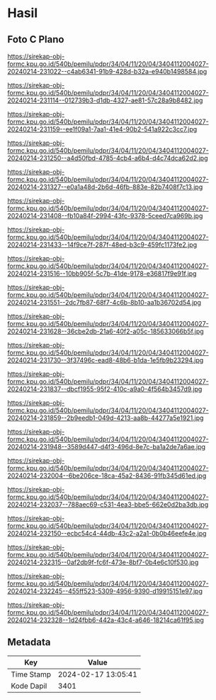 # Hasil

## Foto C Plano

https://sirekap-obj-formc.kpu.go.id/540b/pemilu/pdpr/34/04/11/20/04/3404112004027-20240214-231022--c4ab6341-91b9-428d-b32a-e940b1498584.jpg

https://sirekap-obj-formc.kpu.go.id/540b/pemilu/pdpr/34/04/11/20/04/3404112004027-20240214-231114--012739b3-d1db-4327-ae81-57c28a9b8482.jpg

https://sirekap-obj-formc.kpu.go.id/540b/pemilu/pdpr/34/04/11/20/04/3404112004027-20240214-231159--ee1f09a1-7aa1-41e4-90b2-541a922c3cc7.jpg

https://sirekap-obj-formc.kpu.go.id/540b/pemilu/pdpr/34/04/11/20/04/3404112004027-20240214-231250--a4d50fbd-4785-4cb4-a6b4-d4c74dca62d2.jpg

https://sirekap-obj-formc.kpu.go.id/540b/pemilu/pdpr/34/04/11/20/04/3404112004027-20240214-231327--e0a1a48d-2b6d-46fb-883e-82b7408f7c13.jpg

https://sirekap-obj-formc.kpu.go.id/540b/pemilu/pdpr/34/04/11/20/04/3404112004027-20240214-231408--fb10a84f-2994-43fc-9378-5ceed7ca969b.jpg

https://sirekap-obj-formc.kpu.go.id/540b/pemilu/pdpr/34/04/11/20/04/3404112004027-20240214-231433--14f9ce7f-287f-48ed-b3c9-459fc1173fe2.jpg

https://sirekap-obj-formc.kpu.go.id/540b/pemilu/pdpr/34/04/11/20/04/3404112004027-20240214-231516--10bb905f-5c7b-41de-9178-e36817f9e91f.jpg

https://sirekap-obj-formc.kpu.go.id/540b/pemilu/pdpr/34/04/11/20/04/3404112004027-20240214-231551--2dc7fb87-68f7-4c6b-8b10-aa1b36702d54.jpg

https://sirekap-obj-formc.kpu.go.id/540b/pemilu/pdpr/34/04/11/20/04/3404112004027-20240214-231628--36cbe2db-21a6-40f2-a05c-185633066b5f.jpg

https://sirekap-obj-formc.kpu.go.id/540b/pemilu/pdpr/34/04/11/20/04/3404112004027-20240214-231730--3f37496c-ead8-48b6-b1da-1e5fb9b23294.jpg

https://sirekap-obj-formc.kpu.go.id/540b/pemilu/pdpr/34/04/11/20/04/3404112004027-20240214-231837--dbcf1955-95f2-410c-a9a0-4f564b3457d9.jpg

https://sirekap-obj-formc.kpu.go.id/540b/pemilu/pdpr/34/04/11/20/04/3404112004027-20240214-231859--2b9eedb1-049d-4213-aa8b-44277a5e1921.jpg

https://sirekap-obj-formc.kpu.go.id/540b/pemilu/pdpr/34/04/11/20/04/3404112004027-20240214-231948--3589d447-d4f3-496d-8e7c-ba1a2de7a6ae.jpg

https://sirekap-obj-formc.kpu.go.id/540b/pemilu/pdpr/34/04/11/20/04/3404112004027-20240214-232004--6be206ce-18ca-45a2-8436-91fb345d61ed.jpg

https://sirekap-obj-formc.kpu.go.id/540b/pemilu/pdpr/34/04/11/20/04/3404112004027-20240214-232037--788aec69-c531-4ea3-bbe5-662e0d2ba3db.jpg

https://sirekap-obj-formc.kpu.go.id/540b/pemilu/pdpr/34/04/11/20/04/3404112004027-20240214-232150--ecbc54c4-44db-43c2-a2a1-0b0b46eefe4e.jpg

https://sirekap-obj-formc.kpu.go.id/540b/pemilu/pdpr/34/04/11/20/04/3404112004027-20240214-232315--0af2db9f-fc6f-473e-8bf7-0b4e6c10f530.jpg

https://sirekap-obj-formc.kpu.go.id/540b/pemilu/pdpr/34/04/11/20/04/3404112004027-20240214-232245--455ff523-5309-4956-9390-d19915151e97.jpg

https://sirekap-obj-formc.kpu.go.id/540b/pemilu/pdpr/34/04/11/20/04/3404112004027-20240214-232328--1d24fbb6-442a-43c4-a646-18214ca61f95.jpg


## Metadata

| Key        | Value               |
| ---------- | ------------------- |
| Time Stamp | 2024-02-17 13:05:41 |
| Kode Dapil | 3401                |



